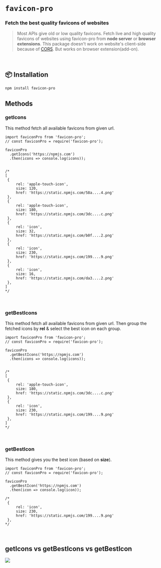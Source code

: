 # `favicon-pro`

### Fetch the best quality favicons of websites

> Most APIs give old or low quality favicons. Fetch live and high quality favicons of websites using favicon-pro from **node server** or **browser extensions**. This package doesn't work on website's client-side because of [CORS](https://developer.mozilla.org/en-US/docs/Web/HTTP/CORS/Errors). But works on browser extension(add-on).

</br>

## 📦 Installation

```bash
npm install favicon-pro
```

## Methods

### getIcons

This method fetch all available favicons from given url.

```Cycript
import faviconPro from 'favicon-pro';
// const faviconPro = require('favicon-pro');

faviconPro
  .getIcons('https://npmjs.com')
  .then(icons => console.log(icons));


/*
[
 {
     rel: 'apple-touch-icon',
     size: 120,
     href: 'https://static.npmjs.com/58a....4.png'
 },
 {
     rel: 'apple-touch-icon',
     size: 180,
     href: 'https://static.npmjs.com/3dc....c.png'
 },
 {
     rel: 'icon',
     size: 32,
     href: 'https://static.npmjs.com/b0f....2.png'
 },
 {
     rel: 'icon',
     size: 230,
     href: 'https://static.npmjs.com/199....9.png'
 },
 {
     rel: 'icon',
     size: 16,
     href: 'https://static.npmjs.com/da3....2.png'
 },
]
*/
```

</br>

### getBestIcons

This method fetch all available favicons from given url. Then group the fetched icons by **rel** & select the best icon on each group.

```Cycript
import faviconPro from 'favicon-pro';
// const faviconPro = require('favicon-pro');

faviconPro
  .getBestIcons('https://npmjs.com')
  .then(icons => console.log(icons));


/*
[
 {
     rel: 'apple-touch-icon',
     size: 180,
     href: 'https://static.npmjs.com/3dc....c.png'
 },
 {
     rel: 'icon',
     size: 230,
     href: 'https://static.npmjs.com/199....9.png'
 },
]
*/
```

</br>

### getBestIcon

This method gives you the best icon (based on **size**).

```Cycript
import faviconPro from 'favicon-pro';
// const faviconPro = require('favicon-pro');

faviconPro
  .getBestIcon('https://npmjs.com')
  .then(icon => console.log(icon));

/*
 {
     rel: 'icon',
     size: 230,
     href: 'https://static.npmjs.com/199....9.png'
 },
*/
```

</br>

## getIcons vs getBestIcons vs getBestIcon

<img src="https://raw.githubusercontent.com/sudoaugustin/favicon-pro/main/.github/method-comparison.png">

</br>

